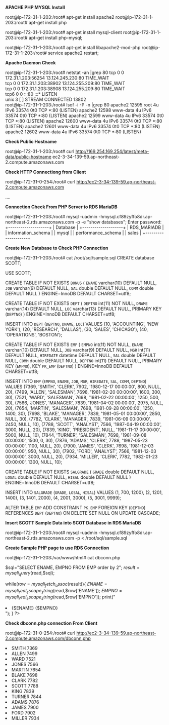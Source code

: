 **APACHE PHP MYSQL Install**

root@ip-172-31-1-203:/root# apt-get install apache2
root@ip-172-31-1-203:/root# apt-get install php

root@ip-172-31-1-203:/root# apt-get install mysql-client
root@ip-172-31-1-203:/root# apt-get install php-mysql;

root@ip-172-31-1-203:/root# apt-get install libapache2-mod-php
root@ip-172-31-1-203:/root# service apache2 restart;

**Apache Daemon Check**

root@ip-172-31-1-203:/root# netstat -an |grep 80
tcp        0      0 172.31.1.203:56254      13.124.245.230:80       TIME_WAIT  
tcp        0      0 172.31.1.203:38902      13.124.255.209:80       TIME_WAIT  
tcp        0      0 172.31.1.203:38908      13.124.255.209:80       TIME_WAIT  
tcp6       0      0 :::80                   :::*                    LISTEN     
unix  3      [ ]         STREAM     CONNECTED     13802    
root@ip-172-31-1-203:/root# lsof -i -P -n |grep 80
apache2   12595     root    4u  IPv6  33574      0t0  TCP *:80 (LISTEN)
apache2   12598 www-data    4u  IPv6  33574      0t0  TCP *:80 (LISTEN)
apache2   12599 www-data    4u  IPv6  33574      0t0  TCP *:80 (LISTEN)
apache2   12600 www-data    4u  IPv6  33574      0t0  TCP *:80 (LISTEN)
apache2   12601 www-data    4u  IPv6  33574      0t0  TCP *:80 (LISTEN)
apache2   12602 www-data    4u  IPv6  33574      0t0  TCP *:80 (LISTEN)

**Check Public Hostname**

root@ip-172-31-1-203:/root# curl http://169.254.169.254/latest/meta-data/public-hostname
ec2-3-34-139-59.ap-northeast-2.compute.amazonaws.com

**Check HTTP Connectiong from Client**

root@ip-172-31-0-254:/root# curl http://ec2-3-34-139-59.ap-northeast-2.compute.amazonaws.com

<!DOCTYPE html PUBLIC "-//W3C//DTD XHTML 1.0 Transitional//EN" "http://www.w3.org/TR/xhtml1/DTD/xhtml1-transitional.dtd">
....

**Connection Check From PHP Server to RDS MariaDB**

root@ip-172-31-1-203:/root# mysql -uadmin -hmysql.cf89zyffo8dr.ap-northeast-2.rds.amazonaws.com -p -e "show databases";
Enter password: 
+--------------------+
| Database           |
+--------------------+
| RDS_MARIADB        |
| information_schema |
| mysql              |
| performance_schema |
| sales              |
+--------------------+

**Create New Database to Check PHP Connection**

root@ip-172-31-1-203:/root# cat /root/sql/sample.sql 
CREATE database SCOTT;

USE SCOTT;


CREATE TABLE IF NOT EXISTS `BONUS` (
  `ENAME` varchar(10) DEFAULT NULL,
  `JOB` varchar(9) DEFAULT NULL,
  `SAL` double DEFAULT NULL,
  `COMM` double DEFAULT NULL
) ENGINE=InnoDB DEFAULT CHARSET=utf8;


CREATE TABLE IF NOT EXISTS `DEPT` (
  `DEPTNO` int(11) NOT NULL,
  `DNAME` varchar(14) DEFAULT NULL,
  `LOC` varchar(13) DEFAULT NULL,
  PRIMARY KEY (`DEPTNO`)
) ENGINE=InnoDB DEFAULT CHARSET=utf8;



INSERT INTO `DEPT` (`DEPTNO`, `DNAME`, `LOC`) VALUES
(10, 'ACCOUNTING', 'NEW YORK'),
(20, 'RESEARCH', 'DALLAS'),
(30, 'SALES', 'CHICAGO'),
(40, 'OPERATIONS', 'BOSTON');


CREATE TABLE IF NOT EXISTS `EMP` (
  `EMPNO` int(11) NOT NULL,
  `ENAME` varchar(10) DEFAULT NULL,
  `JOB` varchar(9) DEFAULT NULL,
  `MGR` int(11) DEFAULT NULL,
  `HIREDATE` datetime DEFAULT NULL,
  `SAL` double DEFAULT NULL,
  `COMM` double DEFAULT NULL,
  `DEPTNO` int(11) DEFAULT NULL,
  PRIMARY KEY (`EMPNO`),
  KEY `PK_EMP` (`DEPTNO`)
) ENGINE=InnoDB DEFAULT CHARSET=utf8;


INSERT INTO `EMP` (`EMPNO`, `ENAME`, `JOB`, `MGR`, `HIREDATE`, `SAL`, `COMM`, `DEPTNO`) VALUES
(7369, 'SMITH', 'CLERK', 7902, '1980-12-17 00:00:00', 800, NULL, 20),
(7499, 'ALLEN', 'SALESMAN', 7698, '1981-02-20 00:00:00', 1600, 300, 30),
(7521, 'WARD', 'SALESMAN', 7698, '1981-02-22 00:00:00', 1250, 500, 30),
(7566, 'JONES', 'MANAGER', 7839, '1981-04-02 00:00:00', 2975, NULL, 20),
(7654, 'MARTIN', 'SALESMAN', 7698, '1981-09-28 00:00:00', 1250, 1400, 30),
(7698, 'BLAKE', 'MANAGER', 7839, '1981-05-01 00:00:00', 2850, NULL, 30),
(7782, 'CLARK', 'MANAGER', 7839, '1981-06-09 00:00:00', 2450, NULL, 10),
(7788, 'SCOTT', 'ANALYST', 7566, '1987-04-19 00:00:00', 3000, NULL, 20),
(7839, 'KING', 'PRESIDENT', NULL, '1981-11-17 00:00:00', 5000, NULL, 10),
(7844, 'TURNER', 'SALESMAN', 7698, '1981-09-08 00:00:00', 1500, 0, 30),
(7876, 'ADAMS', 'CLERK', 7788, '1987-05-23 00:00:00', 1100, NULL, 20),
(7900, 'JAMES', 'CLERK', 7698, '1981-12-03 00:00:00', 950, NULL, 30),
(7902, 'FORD', 'ANALYST', 7566, '1981-12-03 00:00:00', 3000, NULL, 20),
(7934, 'MILLER', 'CLERK', 7782, '1982-01-23 00:00:00', 1300, NULL, 10);

CREATE TABLE IF NOT EXISTS `SALGRADE` (
  `GRADE` double DEFAULT NULL,
  `LOSAL` double DEFAULT NULL,
  `HISAL` double DEFAULT NULL
) ENGINE=InnoDB DEFAULT CHARSET=utf8;


INSERT INTO `SALGRADE` (`GRADE`, `LOSAL`, `HISAL`) VALUES
(1, 700, 1200),
(2, 1201, 1400),
(3, 1401, 2000),
(4, 2001, 3000),
(5, 3001, 9999);


ALTER TABLE `EMP`
  ADD CONSTRAINT `PK_EMP` FOREIGN KEY (`DEPTNO`) REFERENCES `DEPT` (`DEPTNO`) ON DELETE SET NULL ON UPDATE CASCADE;


**Insert SCOTT Sample Data into SCOT Database in RDS MariaDB**

root@ip-172-31-1-203:/root# mysql -uadmin -hmysql.cf89zyffo8dr.ap-northeast-2.rds.amazonaws.com -p < /root/sql/sample.sql 


**Create Sample PHP page to use RDS Connection**

root@ip-172-31-1-203:/var/www/html# cat dbconn.php 
<!DOCTPYE>
<html>
 <head><meta charset="utf-8"></head>
<body>
<?php
$write = mysqli_connect("mysql.cf89zyffo8dr.ap-northeast-2.rds.amazonaws.com","admin","DB-PASSWORD","SCOTT");
$read = mysqli_connect("mysql.cf89zyffo8dr.ap-northeast-2.rds.amazonaws.com","admin","DB-PASSWORD","SCOTT");

$sql="SELECT ENAME, EMPNO FROM EMP order by 2";
$result=mysqli_query($read,$sql);
 
while($row=mysqli_fetch_assoc($result)){
 $ENAME=mysqli_real_escape_string($read,$row['ENAME']);
 $EMPNO=mysqli_real_escape_string($read,$row['EMPNO']);
 print("<li>{$ENAME} {$EMPNO}</li>");
}
?>
   </body>
</html>

**Check dbconn.php connection From Client**

root@ip-172-31-0-254:/root# curl http://ec2-3-34-139-59.ap-northeast-2.compute.amazonaws.com/dbconn.php
<!DOCTPYE>
<html>
 <head><meta charset="utf-8"></head>
<body>
<li>SMITH 7369</li><li>ALLEN 7499</li><li>WARD 7521</li><li>JONES 7566</li><li>MARTIN 7654</li><li>BLAKE 7698</li><li>CLARK 7782</li><li>SCOTT 7788</li><li>KING 7839</li><li>TURNER 7844</li><li>ADAMS 7876</li><li>JAMES 7900</li><li>FORD 7902</li><li>MILLER 7934</li>   </body>
</html>
